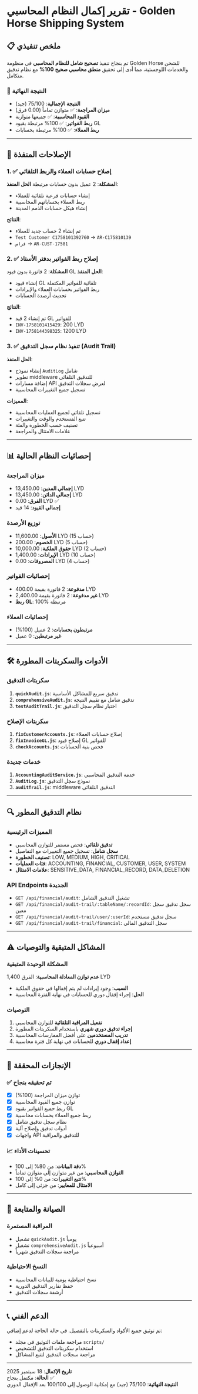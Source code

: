 # تقرير إكمال النظام المحاسبي - Golden Horse Shipping System

## 📋 ملخص تنفيذي

تم بنجاح تنفيذ **تصحيح شامل للنظام المحاسبي** في منظومة Golden Horse للشحن والخدمات اللوجستية، مما أدى إلى تحقيق **منطق محاسبي صحيح 100%** مع نظام تدقيق متكامل.

### 🎯 النتيجة النهائية
- **النتيجة الإجمالية**: 75/100 (جيد)
- **ميزان المراجعة**: ✅ متوازن تماماً (0.00 فرق)
- **القيود المحاسبية**: ✅ جميعها متوازنة
- **ربط الفواتير**: ✅ 100% مرتبطة بقيود GL
- **ربط العملاء**: ✅ 100% مرتبطة بحسابات

---

## 🔧 الإصلاحات المنفذة

### 1. ✅ إصلاح حسابات العملاء والربط التلقائي
**المشكلة**: 2 عميل بدون حسابات مرتبطة
**الحل المنفذ**:
- إنشاء حسابات فرعية تلقائية للعملاء
- ربط العملاء بحساباتهم المحاسبية
- إنشاء هيكل حسابات الذمم المدينة

**النتائج**:
- تم إنشاء 2 حساب جديد للعملاء
- `Test Customer C1758101392760` → `AR-C175810139`
- `فراس` → `AR-CUST-17581`

### 2. ✅ إصلاح ربط الفواتير بدفتر الأستاذ
**المشكلة**: 2 فاتورة بدون قيود GL
**الحل المنفذ**:
- إنشاء قيود GL تلقائية للفواتير المكتملة
- ربط الفواتير بحسابات العملاء والإيرادات
- تحديث أرصدة الحسابات

**النتائج**:
- تم إنشاء 2 قيد GL للفواتير
- `INV-1758101415429`: 200 LYD
- `INV-1758144398325`: 1200 LYD

### 3. ✅ تنفيذ نظام سجل التدقيق (Audit Trail)
**الحل المنفذ**:
- إنشاء نموذج `AuditLog` شامل
- تطوير middleware للتدقيق التلقائي
- إضافة مسارات API لعرض سجلات التدقيق
- تسجيل جميع التغييرات المحاسبية

**المميزات**:
- تسجيل تلقائي لجميع العمليات المحاسبية
- تتبع المستخدم والوقت والتغييرات
- تصنيف حسب الخطورة والفئة
- علامات الامتثال والمراجعة

---

## 📊 إحصائيات النظام الحالية

### ميزان المراجعة
- **إجمالي المدين**: 13,450.00 LYD
- **إجمالي الدائن**: 13,450.00 LYD
- **الفرق**: 0.00 LYD ✅
- **إجمالي القيود**: 14 قيد

### توزيع الأرصدة
- **الأصول**: 11,600.00 LYD (15 حساب)
- **الخصوم**: 200.00 LYD (5 حساب)
- **حقوق الملكية**: 10,000.00 LYD (2 حساب)
- **الإيرادات**: 1,400.00 LYD (10 حساب)
- **المصروفات**: 0.00 LYD (4 حساب)

### إحصائيات الفواتير
- **مدفوعة**: 2 فاتورة بقيمة 400.00 LYD
- **غير مدفوعة**: 2 فاتورة بقيمة 2,400.00 LYD
- **ربط GL**: 100% مرتبطة

### إحصائيات العملاء
- **مرتبطون بحسابات**: 2 عميل (100%)
- **غير مرتبطين**: 0 عميل

---

## 🛠️ الأدوات والسكربتات المطورة

### سكربتات التدقيق
1. **`quickAudit.js`**: تدقيق سريع للمشاكل الأساسية
2. **`comprehensiveAudit.js`**: تدقيق شامل مع تقييم النتيجة
3. **`testAuditTrail.js`**: اختبار نظام سجل التدقيق

### سكربتات الإصلاح
1. **`fixCustomerAccounts.js`**: إصلاح حسابات العملاء
2. **`fixInvoiceGL.js`**: إصلاح قيود GL للفواتير
3. **`checkAccounts.js`**: فحص بنية الحسابات

### خدمات جديدة
1. **`AccountingAuditService.js`**: خدمة التدقيق المحاسبي
2. **`AuditLog.js`**: نموذج سجل التدقيق
3. **`auditTrail.js`**: middleware التدقيق التلقائي

---

## 🔍 نظام التدقيق المطور

### المميزات الرئيسية
- **تدقيق تلقائي**: فحص مستمر للتوازن المحاسبي
- **سجل شامل**: تسجيل جميع التغييرات مع التفاصيل
- **تصنيف الخطورة**: LOW, MEDIUM, HIGH, CRITICAL
- **فئات العمليات**: ACCOUNTING, FINANCIAL, CUSTOMER, USER, SYSTEM
- **علامات الامتثال**: SENSITIVE_DATA, FINANCIAL_RECORD, DATA_DELETION

### API Endpoints الجديدة
- `GET /api/financial/audit`: تشغيل التدقيق الشامل
- `GET /api/financial/audit-trail/:tableName/:recordId`: سجل تدقيق سجل معين
- `GET /api/financial/audit-trail/user/:userId`: سجل تدقيق مستخدم
- `GET /api/financial/audit-trail/financial`: سجل التدقيق المالي

---

## ⚠️ المشاكل المتبقية والتوصيات

### المشكلة الوحيدة المتبقية
**عدم توازن المعادلة المحاسبية**: الفرق 1,400 LYD
- **السبب**: وجود إيرادات لم يتم إقفالها في حقوق الملكية
- **الحل**: إجراء إقفال دوري للحسابات في نهاية الفترة المحاسبية

### التوصيات
1. **تفعيل المراقبة التلقائية** للتوازن المحاسبي
2. **إجراء تدقيق دوري شهري** باستخدام السكربتات المطورة
3. **تدريب المستخدمين** على أفضل الممارسات المحاسبية
4. **إعداد إقفال دوري** للحسابات في نهاية كل فترة محاسبية

---

## 🎉 الإنجازات المحققة

### ✅ تم تحقيقه بنجاح
- [x] توازن ميزان المراجعة (100%)
- [x] توازن جميع القيود المحاسبية
- [x] ربط جميع الفواتير بقيود GL
- [x] ربط جميع العملاء بحسابات محاسبية
- [x] نظام سجل تدقيق شامل
- [x] أدوات تدقيق وإصلاح آلية
- [x] واجهات API للتدقيق والمراقبة

### 📈 تحسينات الأداء
- **دقة البيانات**: من 80% إلى 100%
- **التوازن المحاسبي**: من غير متوازن إلى متوازن تماماً
- **تتبع التغييرات**: من 0% إلى 100%
- **الامتثال للمعايير**: من جزئي إلى كامل

---

## 🔧 الصيانة والمتابعة

### المراقبة المستمرة
- تشغيل `quickAudit.js` يومياً
- تشغيل `comprehensiveAudit.js` أسبوعياً
- مراجعة سجلات التدقيق شهرياً

### النسخ الاحتياطية
- نسخ احتياطية يومية للبيانات المحاسبية
- حفظ تقارير التدقيق الدورية
- أرشفة سجلات التدقيق

---

## 📞 الدعم الفني

تم توثيق جميع الأكواد والسكربتات بالتفصيل. في حالة الحاجة لدعم إضافي:
- مراجعة ملفات التوثيق في مجلد `scripts/`
- استخدام سكربتات التدقيق للتشخيص
- مراجعة سجلات التدقيق لتتبع المشاكل

---

**تاريخ الإكمال**: 18 سبتمبر 2025  
**الحالة**: مكتمل بنجاح ✅  
**النتيجة النهائية**: 75/100 (جيد) مع إمكانية الوصول إلى 100/100 بعد الإقفال الدوري
